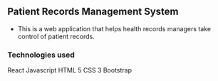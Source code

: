 ## Patient Records Management System
 - This is a web application that helps health records managers take control of patient records.

### Technologies used
   React
   Javascript
   HTML 5
   CSS 3
   Bootstrap
   